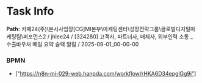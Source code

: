 # Task Info

**Path:** 카페24(주)\본사사업장\[CG]MI본부\마케팅센터\성장전략그룹\글로벌디지털마케팅팀\퍼포먼스2 / jhlee24 / [324280] 고객사, 파트너사, 매체사, 외부인력 소통 _ 수출바우처 메일 요약 슬랙 알림 / 2025-09-01_00-00-00

### BPMN
- ["https://n8n-mi-029-web.hanpda.com/workflow/rHKA6D34epglGg9i"]

